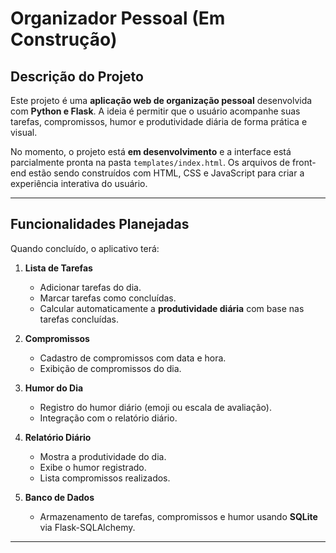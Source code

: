 # Organizador Pessoal (Em Construção)

## Descrição do Projeto

Este projeto é uma **aplicação web de organização pessoal** desenvolvida com **Python e Flask**. A ideia é permitir que o usuário acompanhe suas tarefas, compromissos, humor e produtividade diária de forma prática e visual.

No momento, o projeto está **em desenvolvimento** e a interface está parcialmente pronta na pasta `templates/index.html`. Os arquivos de front-end estão sendo construídos com HTML, CSS e JavaScript para criar a experiência interativa do usuário.

---

## Funcionalidades Planejadas

Quando concluído, o aplicativo terá:

1. **Lista de Tarefas**
   - Adicionar tarefas do dia.
   - Marcar tarefas como concluídas.
   - Calcular automaticamente a **produtividade diária** com base nas tarefas concluídas.

2. **Compromissos**
   - Cadastro de compromissos com data e hora.
   - Exibição de compromissos do dia.

3. **Humor do Dia**
   - Registro do humor diário (emoji ou escala de avaliação).
   - Integração com o relatório diário.

4. **Relatório Diário**
   - Mostra a produtividade do dia.
   - Exibe o humor registrado.
   - Lista compromissos realizados.

5. **Banco de Dados**
   - Armazenamento de tarefas, compromissos e humor usando **SQLite** via Flask-SQLAlchemy.

---


